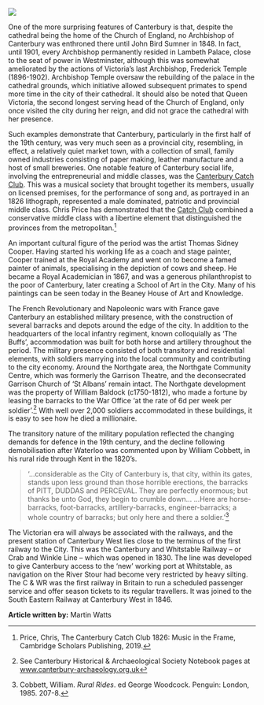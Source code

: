 <a href="https://dev.visual-essays.app"><img src="https://dev-visual-essays.netlify.app/images/ve-button.png"></a> <param ve-config title="Canterbury in the 19th Century" author="Martin Watts" layout="vtl" banner="/images/banners/19c.jpg">

<param ve-entity eid="Q29303" aliases="Canterbury">

One of the more surprising features of Canterbury is that, despite the cathedral being the home of the Church of England, no Archbishop of Canterbury was enthroned there until John Bird Sumner in 1848. In fact, until 1901, every Archbishop permanently resided in Lambeth Palace, close to the seat of power in Westminster, although this was somewhat ameliorated by the actions of Victoria’s last Archbishop, Frederick Temple (1896-1902). Archbishop Temple oversaw the rebuilding of the palace in the cathedral grounds, which initiative allowed subsequent primates to spend more time in the city of their cathedral. It should also be noted that Queen Victoria, the second longest serving head of the Church of England, only once visited the city during her reign, and did not grace the cathedral with her presence. 

Such examples demonstrate that Canterbury, particularly in the first half of the 19th century, was very much seen as a provincial city, resembling, in effect, a relatively quiet market town, with a collection of small, family owned industries consisting of paper making, leather manufacture and a host of small breweries. One notable feature of Canterbury social life, involving the entrepreneurial and middle classes, was the [Canterbury Catch Club](/music/19c-catch-club). This was a musical society that brought together its members, usually on licensed premises, for the performance of song and, as portrayed in an 1826 lithograph, represented a male dominated, patriotic and provincial middle class. Chris Price has demonstrated that the [Catch Club](/music/19c-catch-club) combined a conservative middle class with a libertine element that distinguished the provinces from the metropolitan.[^ref1] 
<param ve-image url="/music/images/cathedralimage.jpg" label="Thomas Mann Baynes. The Canterbury Catch Club in full session in their room at the Prince of Wales - printed by Henry Ward, 1826" attribution="Canterbury Museums and Galleries">

An important cultural figure of the period was the artist Thomas Sidney Cooper. Having started his working life as a coach and stage painter, Cooper trained at the Royal Academy and went on to become a famed painter of animals, specialising in the depiction of cows and sheep. He became a Royal Academician in 1867, and was a generous philanthropist to the poor of Canterbury, later creating a School of Art in the City. Many of his paintings can be seen today in the Beaney House of Art and Knowledge. 
<param ve-image url="/20c/images/sidneycooper.jpg" label="The Sidney Cooper Gallery" attribution="© Martin Crowther"> 

The French Revolutionary and Napoleonic wars with France gave Canterbury an established military presence, with the construction of several barracks and depots around the edge of the city. In addition to the headquarters of the local infantry regiment, known colloquially as ‘The Buffs’, accommodation was built for both horse and artillery throughout the period. The military presence consisted of both transitory and residential elements, with soldiers marrying into the local community and contributing to the city economy. Around the Northgate area, the Northgate Community Centre, which was formerly the Garrison Theatre, and the deconsecrated Garrison Church of ‘St Albans’ remain intact. The Northgate development was the property of William Baldock (c1750-1812), who made a fortune by leasing the barracks to the War Office ‘at the rate of 6d per week per soldier’.[^ref2] With well over 2,000 soldiers accommodated in these buildings, it is easy to see how he died a millionaire. 

The transitory nature of the military population reflected the changing demands for defence in the 19th century, and the decline following demobilisation after Waterloo was commented upon by William Cobbett, in his rural ride through Kent in the 1820’s.

>‘…considerable as the City of Canterbury is, that city, within 
its gates, stands upon less ground than those horrible erections, the barracks of PITT, DUDDAS and PERCEVAL. 
They are perfectly enormous; but thanks be unto God, they begin to crumble down… …Here are horse-barracks, foot-barracks, artillery-barracks, engineer-barracks; a whole 
country of barracks; but only here and there a soldier.’[^ref3]

The Victorian era will always be associated with the railways, and the present station of Canterbury West lies close to the terminus of the first railway to the City. This was the Canterbury and Whitstable Railway – or Crab and Winkle Line – which was opened in 1830. The line was developed to give Canterbury access to the ‘new’ working port at Whitstable, as navigation on the River Stour had become very restricted by heavy silting. The C & WR was the first railway in Britain to run a scheduled passenger service and offer season tickets to its regular travellers. It was joined to the South Eastern Railway at Canterbury West in 1846.

**Article written by:** Martin Watts

[^ref1]: Price, Chris, The Canterbury Catch Club 1826: Music in the Frame, Cambridge Scholars Publishing, 2019.   
[^ref2]: See Canterbury Historical & Archaeological Society Notebook pages at www.canterbury-archaeology.org.uk   
[^ref3]: Cobbett, William. _Rural Rides_.  ed George Woodcock. Penguin: London, 1985. 207-8.   

